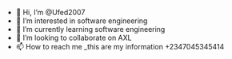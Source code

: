- 👋 Hi, I’m @Ufed2007
- 👀 I’m interested in software engineering 
- 🌱 I’m currently learning software engineering 
- 💞️ I’m looking to collaborate on AXL
- 📫 How to reach me 
_this are my information
+2347045345414

<!---
Ufed2007/Ufed2007 is a ✨ special ✨ repository because its `README.md` (this file) appears on your GitHub profile.
You can click the Preview link to take a look at your changes.
--->
